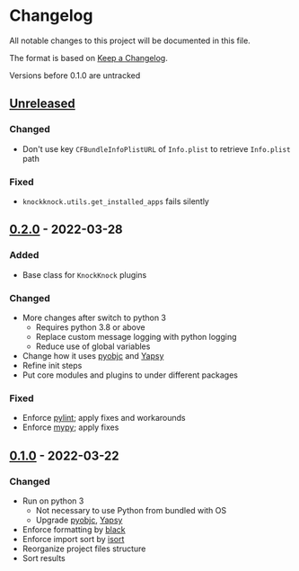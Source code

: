 # Changelog
All notable changes to this project will be documented in this file.

The format is based on [Keep a Changelog](https://keepachangelog.com/en/1.0.0/).

Versions before 0.1.0 are untracked


## [Unreleased]
### Changed
* Don't use key `CFBundleInfoPlistURL` of `Info.plist` to retrieve `Info.plist` path

### Fixed
* `knockknock.utils.get_installed_apps` fails silently

## [0.2.0] - 2022-03-28
### Added
* Base class for `KnockKnock` plugins

### Changed
* More changes after switch to python 3
  * Requires python 3.8 or above
  * Replace custom message logging with python logging
  * Reduce use of global variables
* Change how it uses [pyobjc](https://pypi.org/project/pyobjc/) and [Yapsy](https://pypi.org/project/Yapsy/)
* Refine init steps
* Put core modules and plugins to under different packages

### Fixed
* Enforce [pylint](https://pypi.org/project/pylint/); apply fixes and workarounds
* Enforce [mypy](https://pypi.org/project/mypy/); apply fixes


## [0.1.0] - 2022-03-22
### Changed
* Run on python 3
  * Not necessary to use Python from bundled with OS 
  * Upgrade [pyobjc](https://pypi.org/project/pyobjc/), [Yapsy](https://pypi.org/project/Yapsy/)
* Enforce formatting by [black](https://pypi.org/project/black/)
* Enforce import sort by [isort](https://pypi.org/project/isort/)
* Reorganize project files structure
* Sort results

[Unreleased]: https://github.com/koyeung/knockknock/compare/0.2.0...HEAD
[0.2.0]: https://github.com/koyeung/knockknock/releases/tag/0.2.0
[0.1.0]: https://github.com/koyeung/knockknock/releases/tag/0.1.0
